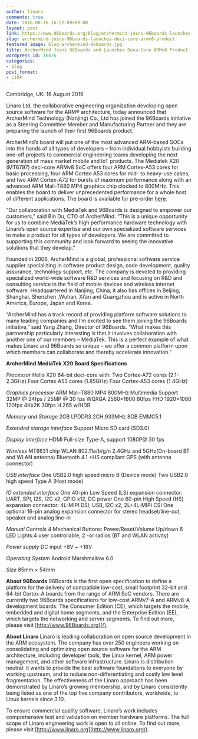 ```yaml
---
author: linaro
comments: true
date: 2016-08-16 16:52:09+00:00
layout: post
link: https://www.96boards.org/blog/archermind-joins-96boards-launches-deci-core-armv8-product/
slug: archermind-joins-96boards-launches-deci-core-armv8-product
featured_image: blog-archermind-96boards.jpg
title: ArcherMind Joins 96Boards and Launches Deca-Core ARMv8 Product
wordpress_id: 16476
categories:
- blog
post_format:
- Link
---
```


Cambridge, UK: 16 August 2016

Linaro Ltd, the collaborative engineering organization developing open source software for the ARM® architecture, today announced that ArcherMind Technology (Nanjing) Co., Ltd has joined the 96Boards initiative as a Steering Committee Member and Manufacturing Partner and they are preparing the launch of their first 96Boards product.

ArcherMind’s board will put one of the most advanced ARM-based SOCs into the hands of all types of developers – from individual hobbyists building one-off projects to commercial engineering teams developing the next generation of mass market mobile and IoT products. The Mediatek X20 (MT6797) deci-core ARMv8 SoC offers four ARM Cortex-A53 cores for basic processing, four ARM Cortex-A53 cores for mid- to heavy-use cases, and two ARM Cortex-A72 for bursts of maximum performance along with an advanced ARM Mali-T880 MP4 graphics chip clocked to 800MHz. This enables the board to deliver unprecedented performance for a whole host of different applications. The board is available for pre-order [here](http://link.linaro.org/MediatekX20-buy).

“Our collaboration with MediaTek and 96Boards is designed to empower our customers,” said Bin Du, CTO of ArcherMind. “This is a unique opportunity for us to combine MediaTek’s high performance hardware technology with Linaro’s open source expertise and our own specialized software services to make a product for all types of developers. We are committed to supporting this community and look forward to seeing the innovative solutions that they develop.”

Founded in 2006, ArcherMind is a global, professional software service supplier specializing in software product design, code development, quality assurance, technology support, etc. The company is devoted to providing specialized world-wide software R&D services and focusing on R&D and consulting service in the field of mobile devices and wireless internet software. Headquartered in Nanjing, China, it also has offices in Beijing, Shanghai, Shenzhen ,Wuhan, Xi’an and Guangzhou and is active in North America, Europe, Japan and Korea.

“ArcherMind has a track record of providing platform software solutions to many leading companies and I’m excited to see them joining the 96Boards initiative,” said Yang Zhang, Director of 96Boards. “What makes this partnership particularly interesting is that it involves collaboration with another one of our members – MediaTek. This is a perfect example of what makes Linaro and 96Boards so unique – we offer a common platform upon which members can collaborate and thereby accelerate innovation.”

**ArcherMind MediaTek X20 Board Specifications**

_Processor_
Helio X20 64-bit deci-core with:
Two Cortex-A72 cores (2.1-2.3GHz)
Four Cortex A53 cores (1.85GHz)
Four Cortex-A53 cores (1.4GHz)

_Graphics processor_
ARM Mali-T880 MP4 800MHz
Multimedia Support
32MP @ 24fps / 25MP @ 30 fps
WQXGA 2560×1600 60fps FHD 1920×1080 120fps
4Kx2K 30fps H.265 w/HDR

_Memory and Storage_
2GB LPDDR3 2CH,933MHz
8GB EMMC5.1

_Extended storage interface_
Support Micro SD card (SD3.0)

_Display interface_
HDMI Full-size Type-A, support 1080P@ 30 fps

_Wireless_
MT6631 chip
WLAN 802.11a/b/g/n 2.4GHz and 5GHz(On-board BT and WLAN antenna)
Bluetooth 4.1 +HS compliant
GPS (with antenna connector)

_USB interface_
One USB2.0 high speed micro B (Device mode)
Two USB2.0 high speed Type A (Host mode)

_IO extended interface_
One 40-pin Low Speed (LS) expansion connector: UART, SPI, I2S, I2C x2, GPIO x12, DC power
One 60-pin High Speed (HS) expansion connector: 4L-MIPI DSI, USB, I2C x2, 2L+4L-MIPI CSI
One optional 16-pin analog expansion connector for stereo headset/line-out, speaker and analog line-in

_Manual Controls_
4 Mechanical Buttons: Power/Reset/Volume Up/down
6 LED Lights:4 user controllable, 2 -or radios (BT and WLAN activity)

_Power supply_
DC input +8V ~ +18V

_Operating System_
Android Marshmallow 6.0

_Size_
85mm × 54mm

**About 96Boards**
96Boards is the first open specification to define a platform for the delivery of compatible low-cost, small footprint 32-bit and 64-bit Cortex-A boards from the range of ARM SoC vendors. There are currently two 96Boards specifications for low-cost ARMv7-A and ARMv8-A development boards: The Consumer Edition (CE), which targets the mobile, embedded and digital home segments, and the Enterprise Edition (EE), which targets the networking and server segments. To find out more, please visit [http://www.96Boards.org](/).

**About Linaro**
Linaro is leading collaboration on open source development in the ARM ecosystem. The company has over 250 engineers working on consolidating and optimizing open source software for the ARM architecture, including developer tools, the Linux kernel, ARM power management, and other software infrastructure. Linaro is distribution neutral: it wants to provide the best software foundations to everyone by working upstream, and to reduce non-differentiating and costly low level fragmentation. The effectiveness of the Linaro approach has been demonstrated by Linaro’s growing membership, and by Linaro consistently being listed as one of the top five company contributors, worldwide, to Linux kernels since 3.10.

To ensure commercial quality software, Linaro’s work includes comprehensive test and validation on member hardware platforms. The full scope of Linaro engineering work is open to all online. To find out more, please visit [http://www.linaro.org](http://www.linaro.org/).

